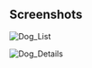 ## Screenshots

![Dog_List](https://user-images.githubusercontent.com/48656322/176535817-17307a7d-b826-4d81-86e4-05fedb069983.png)

![Dog_Details](https://user-images.githubusercontent.com/48656322/176535817-17307a7d-b826-4d81-86e4-05fedb069983.png)